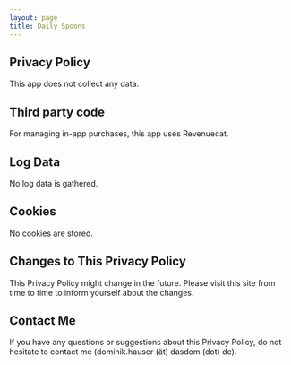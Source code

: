```yaml
---
layout: page
title: Daily Spoons
---
```


## Privacy Policy

This app does not collect any data.

## Third party code

For managing in-app purchases, this app uses Revenuecat.

## Log Data

No log data is gathered.

## Cookies

No cookies are stored.

## Changes to This Privacy Policy

This Privacy Policy might change in the future. Please visit this site from time to time to inform yourself about the changes.

## Contact Me
If you have any questions or suggestions about this Privacy Policy, do not hesitate to contact me (dominik.hauser (ät) dasdom (dot) de).
